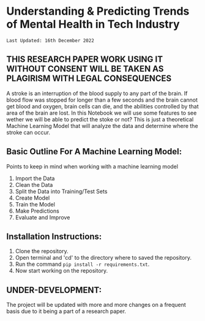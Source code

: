 # Understanding & Predicting Trends of Mental Health in Tech Industry
`Last Updated: 16th December 2022`

## **THIS RESEARCH PAPER WORK USING IT WITHOUT CONSENT WILL BE TAKEN AS PLAGIRISM WITH LEGAL CONSEQUENCES**

A stroke is an interruption of the blood supply to any part of the brain. If blood flow was stopped for longer than a few seconds and the brain cannot get blood and oxygen, brain cells can die, and the abilities controlled by that area of the brain are lost. In this Notebook we will use some features to see wether we will be able to predict the stoke or not? This is just a theoretical Machine Learning Model that will analyze the data and determine where the stroke can occur.

## Basic Outline For A Machine Learning Model:

Points to keep in mind when working with a machine learning model

1. Import the Data
2. Clean the Data
3. Split the Data into Training/Test Sets
4. Create Model
5. Train the Model
6. Make Predictions
7. Evaluate and Improve

## Installation Instructions:

1. Clone the repository.
2. Open terminal and 'cd' to the directory where to saved the repository.
3. Run the command `pip install -r requirements.txt`.
4. Now start working on the repository.

## UNDER-DEVELOPMENT:

The project will be updated with more and more changes on a frequent basis due to it being a part of a research paper. 